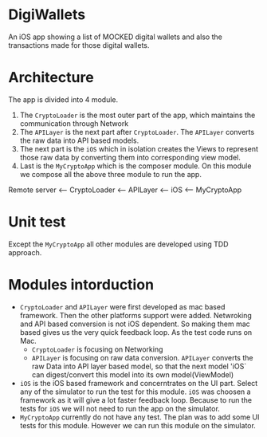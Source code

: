 # DigiWallets
An iOS app showing a list of MOCKED digital wallets and also the transactions made for those digital wallets.

# Architecture
The app is divided into 4 module.
1. The `CryptoLoader` is the most outer part of the app, which maintains the communication through Network
2. The `APILayer` is the next part after `CryptoLoader`. The `APILayer` converts the raw data into API based models.
3. The next part is the `iOS` which in isolation creates the Views to represent those raw data by converting them into corresponding view model.
4. Last is the `MyCryptoApp` which is the composer module. On this module we compose all the above three module to run the app.

Remote server <-- CryptoLoader <-- APILayer <-- iOS <-- MyCryptoApp

# Unit test
Except the `MyCryptoApp` all other modules are developed using TDD approach.

# Modules intorduction
- `CryptoLoader` and `APILayer` were first developed as mac based framework. Then the other platforms support were added. Netwroking and API based conversion is not iOS dependent. So making them mac based gives us the very quick feedback loop. As the test code runs on Mac.
  - `CryptoLoader` is focusing on Networking
  - `APILayer` is focusing on raw data conversion. `APILayer` converts the raw Data into API layer based model, so that the next model 'iOS` can digest/convert this model into its own model(ViewModel)
- `iOS` is the iOS based framework and concerntrates on the UI part. Select any of the simulator to run the test for this module. `iOS` was choosen a framework as it will give a lot faster feedback loop. Because to run the tests for `iOS` we will not need to run the app on the simulator.
- `MyCryptoApp` currently do not have any test. The plan was to add some UI tests for this module. However we can run this module on the simulator.


